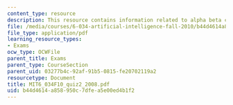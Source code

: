 ```yaml
---
content_type: resource
description: This resource contains information related to alpha beta cold war.
file: /media/courses/6-034-artificial-intelligence-fall-2010/b44d4614a858950c7dfea5e00ed4b1f2_MIT6_034F10_quiz2_2008.pdf
file_type: application/pdf
learning_resource_types:
- Exams
ocw_type: OCWFile
parent_title: Exams
parent_type: CourseSection
parent_uid: 03277b4c-92af-91b5-0815-fe20702119a2
resourcetype: Document
title: MIT6_034F10_quiz2_2008.pdf
uid: b44d4614-a858-950c-7dfe-a5e00ed4b1f2
---
```


